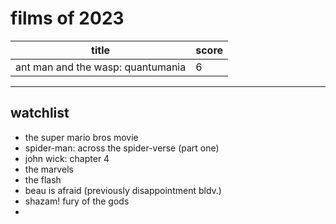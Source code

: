 # films of 2023

|title                                       |score|
|--------------------------------------------|-----|
|ant man and the wasp: quantumania           |6    |

---

## watchlist

- the super mario bros movie
- spider-man: across the spider-verse (part one)
- john wick: chapter 4
- the marvels
- the flash
- beau is afraid (previously disappointment bldv.)
- shazam! fury of the gods
- 
